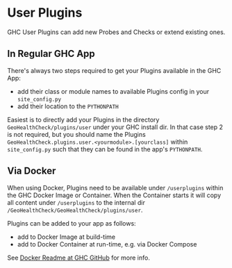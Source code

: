 # User Plugins

GHC User Plugins can add new Probes and Checks or extend existing ones.

## In Regular GHC App

There's always two steps required to get your Plugins available in the GHC
App:

- add their class or module names to available Plugins config in your `site_config.py`
- add their location to the `PYTHONPATH`

Easiest is to directly add your Plugins in the directory  `GeoHealthCheck/plugins/user` under
your GHC install dir. In that case step 2 is not required, but you should name the Plugins
`GeoHealthCheck.plugins.user.<yourmodule>.[yourclass]` within  `site_config.py` 
such that they can be found in the app's `PYTHONPATH`.

## Via Docker

When using Docker, Plugins need to be available under `/userplugins` within the 
GHC Docker Image or Container. When the Container starts it will copy all content under
`/userplugins` to the internal dir `/GeoHealthCheck/GeoHealthCheck/plugins/user`. 
                   
Plugins can be added to your app as follows:

- add to Docker Image at build-time
- add to Docker Container at run-time, e.g. via Docker Compose

See  [Docker Readme at GHC GitHub](https://github.com/geopython/GeoHealthCheck/blob/master/docker/README.md)
for more info.
